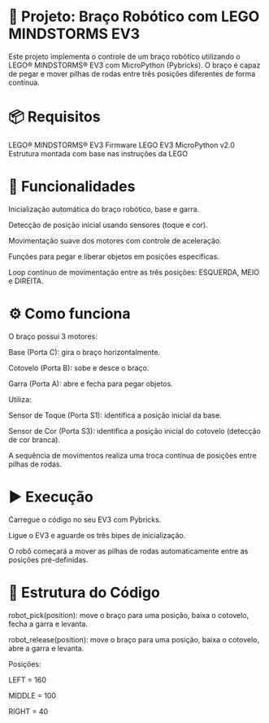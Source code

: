 # 🦾 Projeto: Braço Robótico com LEGO MINDSTORMS EV3
Este projeto implementa o controle de um braço robótico utilizando o LEGO® MINDSTORMS® EV3 com MicroPython (Pybricks). O braço é capaz de pegar e mover pilhas de rodas entre três posições diferentes de forma contínua.

# 📦 Requisitos
LEGO® MINDSTORMS® EV3
Firmware LEGO EV3 MicroPython v2.0
Estrutura montada com base nas instruções da LEGO


# 🧠 Funcionalidades
Inicialização automática do braço robótico, base e garra.

Detecção de posição inicial usando sensores (toque e cor).

Movimentação suave dos motores com controle de aceleração.

Funções para pegar e liberar objetos em posições específicas.

Loop contínuo de movimentação entre as três posições: ESQUERDA, MEIO e DIREITA.

# ⚙️ Como funciona
O braço possui 3 motores:

Base (Porta C): gira o braço horizontalmente.

Cotovelo (Porta B): sobe e desce o braço.

Garra (Porta A): abre e fecha para pegar objetos.

Utiliza:

Sensor de Toque (Porta S1): identifica a posição inicial da base.

Sensor de Cor (Porta S3): identifica a posição inicial do cotovelo (detecção de cor branca).

A sequência de movimentos realiza uma troca contínua de posições entre pilhas de rodas.

# ▶️ Execução
Carregue o código no seu EV3 com Pybricks.

Ligue o EV3 e aguarde os três bipes de inicialização.

O robô começará a mover as pilhas de rodas automaticamente entre as posições pré-definidas.

# 🧾 Estrutura do Código
robot_pick(position): move o braço para uma posição, baixa o cotovelo, fecha a garra e levanta.

robot_release(position): move o braço para uma posição, baixa o cotovelo, abre a garra e levanta.

Posições:

LEFT = 160

MIDDLE = 100

RIGHT = 40


